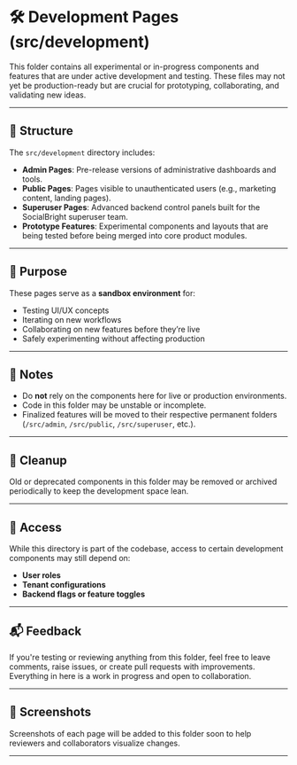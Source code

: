# 🛠 Development Pages (src/development)

This folder contains all experimental or in-progress components and features that are under active development and testing. These files may not yet be production-ready but are crucial for prototyping, collaborating, and validating new ideas.

---

## 📁 Structure

The `src/development` directory includes:

- **Admin Pages**: Pre-release versions of administrative dashboards and tools.
- **Public Pages**: Pages visible to unauthenticated users (e.g., marketing content, landing pages).
- **Superuser Pages**: Advanced backend control panels built for the SocialBright superuser team.
- **Prototype Features**: Experimental components and layouts that are being tested before being merged into core product modules.

---

## 🧪 Purpose

These pages serve as a **sandbox environment** for:

- Testing UI/UX concepts
- Iterating on new workflows
- Collaborating on new features before they’re live
- Safely experimenting without affecting production

---

## 📌 Notes

- Do **not** rely on the components here for live or production environments.
- Code in this folder may be unstable or incomplete.
- Finalized features will be moved to their respective permanent folders (`/src/admin`, `/src/public`, `/src/superuser`, etc.).

---

## 🧼 Cleanup

Old or deprecated components in this folder may be removed or archived periodically to keep the development space lean.

---

## 🔐 Access

While this directory is part of the codebase, access to certain development components may still depend on:
- **User roles**
- **Tenant configurations**
- **Backend flags or feature toggles**

---

## 📬 Feedback

If you're testing or reviewing anything from this folder, feel free to leave comments, raise issues, or create pull requests with improvements. Everything in here is a work in progress and open to collaboration.

---

## 📸 Screenshots

Screenshots of each page will be added to this folder soon to help reviewers and collaborators visualize changes.

---
